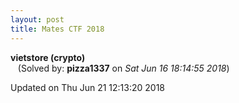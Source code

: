 ```yaml
---
layout: post
title: Mates CTF 2018
---
```


<!--break-->

**vietstore (crypto)**  
&nbsp;&nbsp;&nbsp;(Solved by: **pizza1337** on _Sat Jun 16 18:14:55 2018_)  
  


Updated on Thu Jun 21 12:13:20 2018
